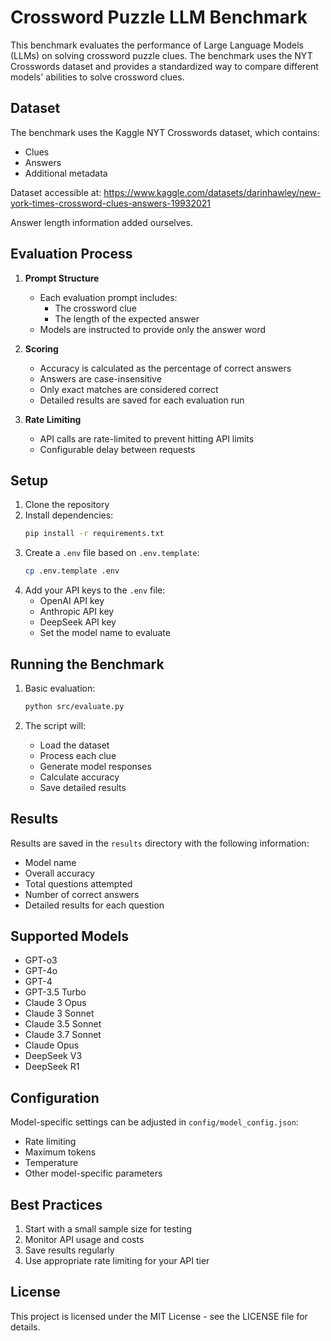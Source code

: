 # Crossword Puzzle LLM Benchmark

This benchmark evaluates the performance of Large Language Models (LLMs) on solving crossword puzzle clues. The benchmark uses the NYT Crosswords dataset and provides a standardized way to compare different models' abilities to solve crossword clues.

## Dataset

The benchmark uses the Kaggle NYT Crosswords dataset, which contains:
- Clues
- Answers
- Additional metadata

Dataset accessible at: https://www.kaggle.com/datasets/darinhawley/new-york-times-crossword-clues-answers-19932021

Answer length information added ourselves.

## Evaluation Process

1. **Prompt Structure**
   - Each evaluation prompt includes:
     - The crossword clue
     - The length of the expected answer
   - Models are instructed to provide only the answer word

2. **Scoring**
   - Accuracy is calculated as the percentage of correct answers
   - Answers are case-insensitive
   - Only exact matches are considered correct
   - Detailed results are saved for each evaluation run

3. **Rate Limiting**
   - API calls are rate-limited to prevent hitting API limits
   - Configurable delay between requests

## Setup

1. Clone the repository
2. Install dependencies:
   ```bash
   pip install -r requirements.txt
   ```
3. Create a `.env` file based on `.env.template`:
   ```bash
   cp .env.template .env
   ```
4. Add your API keys to the `.env` file:
   - OpenAI API key
   - Anthropic API key
   - DeepSeek API key
   - Set the model name to evaluate

## Running the Benchmark

1. Basic evaluation:
   ```bash
   python src/evaluate.py
   ```

2. The script will:
   - Load the dataset
   - Process each clue
   - Generate model responses
   - Calculate accuracy
   - Save detailed results

## Results

Results are saved in the `results` directory with the following information:
- Model name
- Overall accuracy
- Total questions attempted
- Number of correct answers
- Detailed results for each question

## Supported Models
- GPT-o3
- GPT-4o
- GPT-4
- GPT-3.5 Turbo
- Claude 3 Opus
- Claude 3 Sonnet
- Claude 3.5 Sonnet
- Claude 3.7 Sonnet
- Claude Opus
- DeepSeek V3
- DeepSeek R1

## Configuration

Model-specific settings can be adjusted in `config/model_config.json`:
- Rate limiting
- Maximum tokens
- Temperature
- Other model-specific parameters

## Best Practices

1. Start with a small sample size for testing
2. Monitor API usage and costs
3. Save results regularly
4. Use appropriate rate limiting for your API tier

## License

This project is licensed under the MIT License - see the LICENSE file for details. 